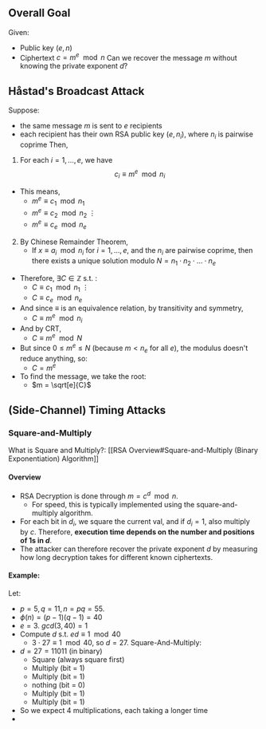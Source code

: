 ## Overall Goal
Given:
- Public key $(e,n)$
- Ciphertext $c = m^e \mod n$
	Can we recover the message $m$ without knowing the private exponent $d$?
## Håstad's Broadcast Attack
Suppose:
- the same message $m$ is sent to $e$ recipients
- each recipient has their own RSA public key $(e,n_i)$, where $n_i$ is pairwise coprime
Then,
1. For each $i=1, \dots , e$, we have
$$c_i \equiv m^e \mod n_i$$
- This means, 
	- $m^e \equiv c_1 \mod n_1$
	- $m^e \equiv c_2 \mod n_2$
		$\vdots$
	- $m^e \equiv c_e \mod n_e$
2. By Chinese Remainder Theorem,
	- If $x \equiv a_i \mod n_i$ for $i = 1, \dots, e$, and the $n_i$ are pairwise coprime, then there exists a unique solution modulo $N = n_1 \cdot n_2 \cdot \dots \cdot n_e$
- Therefore, $\exists C \in \mathbb{Z}$ s.t. :
	- $C \equiv c_1 \mod n_1$
		$\vdots$
	- $C \equiv c_e \mod n_e$
- And since $\equiv$ is an equivalence relation, by transitivity and symmetry,
	- $C \equiv m^e \mod n_i$
- And by CRT, 
	- $C \equiv m^e \mod N$
- But since $0 \leq m^e \leq N$ (because $m < n_e$ for all $e$), the modulus doesn't reduce anything, so:
	- $C = m^e$
- To find the message, we take the root:
	- $m = \sqrt[e]{C}$
## (Side-Channel) Timing Attacks
### Square-and-Multiply
What is Square and Multiply?: [[RSA Overview#Square-and-Multiply (Binary Exponentiation) Algorithm]]
#### Overview
- RSA Decryption is done through $m = c^d \mod n$.
	- For speed, this is typically implemented using the square-and-multiply algorithm.
- For each bit in $d_i$, we square the current val, and if $d_i = 1$, also multiply by $c$. Therefore, **execution time depends on the number and positions of 1s in $d$**.
- The attacker can therefore recover the private exponent $d$ by measuring how long decryption takes for different known ciphertexts.
#### Example:
Let: 
- $p = 5, q = 11, n= pq = 55$. 
- $\phi(n) = (p-1)(q-1) = 40$
- $e = 3$. $gcd(3, 40) = 1$
- Compute $d$ s.t. $ed \equiv 1 \mod 40$
	- $3 \cdot 27 \equiv 1 \mod 40$, so $d = 27$.
Square-And-Multiply:
- $d = 27 = 11011$ (in binary)
	- Square (always square first)
	- Multiply (bit = 1)
	- Multiply (bit = 1)
	- nothing (bit = 0)
	- Multiply (bit = 1)
	- Multiply (bit = 1)
- So we expect 4 multiplications, each taking a longer time
- 
